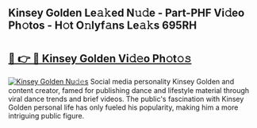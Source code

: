 ## Kinsey Golden Le𝚊𝚔ed N𝚞𝚍e - Part-PHF Vi𝚍eo Ph𝚘tos - H𝚘t O𝚗lyf𝚊ns Le𝚊𝚔s 695RH

# <h2><a href="http://hf7417r.feru.top/?c=Kinsey+Golden">🔗 👉 🔴 Kinsey Golden Vi𝚍𝚎o Ph𝚘t𝚘𝚜</a></h2>

[![Kinsey Golden Nu𝚍𝚎s](https://i.imgur.com/0TWrTi3.gif)](http://hf7417r.feru.top/?c=Kinsey+Golden)
Social media personality Kinsey Golden and content creator, famed for publishing dance and lifestyle material through viral dance trends and brief videos. The public's fascination with Kinsey Golden personal life has only fueled his popularity, making him a more intriguing public figure. 
